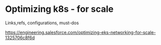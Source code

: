 Optimizing k8s - for scale
=============================
Links,refs, configurations, must-dos

https://engineering.salesforce.com/optimizing-eks-networking-for-scale-1325706c8f6d

